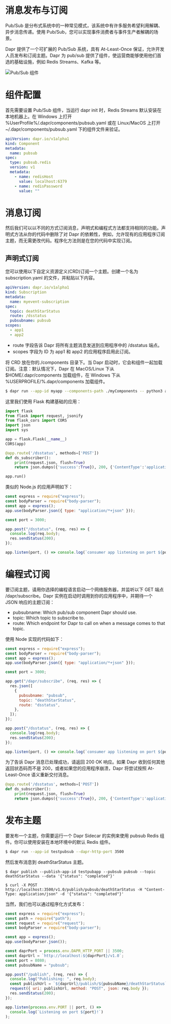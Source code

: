# 消息发布与订阅

Pub/Sub 是分布式系统中的一种常见模式，该系统中有许多服务希望利用解耦、异步消息传递。使用 Pub/Sub，您可以实现事件消费者与事件生产者解耦的场景。

Dapr 提供了一个可扩展的 Pub/Sub 系统，具有 At-Least-Once 保证，允许开发人员发布和订阅主题。Dapr 为 pub/sub 提供了组件，使运营商能够使用他们首选的基础设施，例如 Redis Streams、Kafka 等。

![Pub/Sub 组件](https://pic.imgdb.cn/item/6052e726524f85ce2933a6a1.jpg)

# 组件配置

首先需要设置 Pub/Sub 组件，当运行 dapr init 时，Redis Streams 默认安装在本地机器上。在 Windows 上打开 %UserProfile%/.dapr/components/pubsub.yaml 或在 Linux/MacOS 上打开 ~/.dapr/components/pubsub.yaml 下的组件文件来验证。

```yml
apiVersion: dapr.io/v1alpha1
kind: Component
metadata:
  name: pubsub
spec:
  type: pubsub.redis
  version: v1
  metadata:
    - name: redisHost
      value: localhost:6379
    - name: redisPassword
      value: ""
```

# 消息订阅

然后我们可以以不同的方式订阅消息，声明式和编程式方法都支持相同的功能。声明式方法从你的代码中删除了对 Dapr 的依赖性，例如，允许现有的应用程序订阅主题，而无需更改代码。程序化方法则是在您的代码中实现订阅。

## 声明式订阅

您可以使用以下自定义资源定义(CRD)订阅一个主题。创建一个名为 subscription.yaml 的文件，并粘贴以下内容。

```yml
apiVersion: dapr.io/v1alpha1
kind: Subscription
metadata:
  name: myevent-subscription
spec:
  topic: deathStarStatus
  route: /dsstatus
  pubsubname: pubsub
scopes:
  - app1
  - app2
```

- route 字段告诉 Dapr 将所有主题消息发送到应用程序中的 /dsstatus 端点。
- scopes 字段为 ID 为 app1 和 app2 的应用程序启用此订阅。

将 CRD 放在你的./components 目录下。当 Dapr 启动时，它会和组件一起加载订阅。注意：默认情况下，Dapr 在 MacOS/Linux 下从 $HOME/.dapr/components 加载组件，在 Windows 下从 %USERPROFILE/%.dapr/components 加载组件。

```sh
$ dapr run --app-id myapp --components-path ./myComponents -- python3 app1.py
```

这里我们使用 Flask 构建基础的应用：

```py
import flask
from flask import request, jsonify
from flask_cors import CORS
import json
import sys

app = flask.Flask(__name__)
CORS(app)

@app.route('/dsstatus', methods=['POST'])
def ds_subscriber():
    print(request.json, flush=True)
    return json.dumps({'success':True}), 200, {'ContentType':'application/json'}

app.run()
```

类似的 Node.js 的应用声明如下：

```js
const express = require("express");
const bodyParser = require("body-parser");
const app = express();
app.use(bodyParser.json({ type: "application/*+json" }));

const port = 3000;

app.post("/dsstatus", (req, res) => {
  console.log(req.body);
  res.sendStatus(200);
});

app.listen(port, () => console.log(`consumer app listening on port ${port}!`));
```

# 编程式订阅

要订阅主题，请用你选择的编程语言启动一个网络服务器，并监听以下 GET 端点 /dapr/subscribe。Dapr 实例在启动时调用到你的应用程序中，并期待一个 JSON 响应的主题订阅：

- pubsubname: Which pub/sub component Dapr should use.
- topic: Which topic to subscribe to.
- route: Which endpoint for Dapr to call on when a message comes to that topic.

使用 Node 实现的代码如下：

```js
const express = require("express");
const bodyParser = require("body-parser");
const app = express();
app.use(bodyParser.json({ type: "application/*+json" }));

const port = 3000;

app.get("/dapr/subscribe", (req, res) => {
  res.json([
    {
      pubsubname: "pubsub",
      topic: "deathStarStatus",
      route: "dsstatus",
    },
  ]);
});

app.post("/dsstatus", (req, res) => {
  console.log(req.body);
  res.sendStatus(200);
});

app.listen(port, () => console.log(`consumer app listening on port ${port}!`));
```

为了告诉 Dapr 消息已处理成功，请返回 200 OK 响应。如果 Dapr 收到任何其他返回状态码而不是 200，或者如果您的应用程序崩溃，Dapr 将尝试按照 At-Least-Once 语义重新交付消息。

```py
@app.route('/dsstatus', methods=['POST'])
def ds_subscriber():
    print(request.json, flush=True)
    return json.dumps({'success':True}), 200, {'ContentType':'application/json'}
```

# 发布主题

要发布一个主题，你需要运行一个 Dapr Sidecar 的实例来使用 pubsub Redis 组件。你可以使用安装在本地环境中的默认 Redis 组件。

```sh
$ dapr run --app-id testpubsub --dapr-http-port 3500
```

然后发布消息到 deathStarStatus 主题。

```cli
$ dapr publish --publish-app-id testpubapp --pubsub pubsub --topic deathStarStatus --data '{"status": "completed"}'

$ curl -X POST http://localhost:3500/v1.0/publish/pubsub/deathStarStatus -H "Content-Type: application/json" -d '{"status": "completed"}'
```

当然，我们也可以通过程序化方式发布：

```js
const express = require("express");
const path = require("path");
const request = require("request");
const bodyParser = require("body-parser");

const app = express();
app.use(bodyParser.json());

const daprPort = process.env.DAPR_HTTP_PORT || 3500;
const daprUrl = `http://localhost:${daprPort}/v1.0`;
const port = 8080;
const pubsubName = "pubsub";

app.post("/publish", (req, res) => {
  console.log("Publishing: ", req.body);
  const publishUrl = `${daprUrl}/publish/${pubsubName}/deathStarStatus`;
  request({ uri: publishUrl, method: "POST", json: req.body });
  res.sendStatus(200);
});

app.listen(process.env.PORT || port, () =>
  console.log(`Listening on port ${port}!`)
);
```
